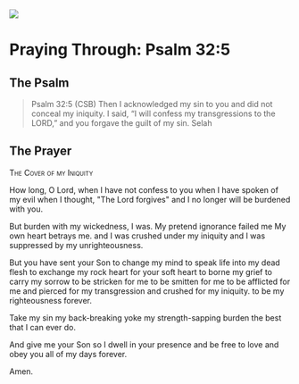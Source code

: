 <img class="intro-left" style="margin-top:10px" src="/images/art-paris-psalter.jpg">

# Praying Through: Psalm 32:5

<p style="clear:both;">

## The Psalm

>Psalm 32:5 (CSB)   Then I acknowledged my sin to you and did not conceal my iniquity. I said, “I will confess my transgressions to the LORD,” and you forgave the guilt of my sin. Selah

## The Prayer

<div style="font-variant: small-caps;">The Cover of my Iniquity</div>


How long, O Lord,
   when I have not confess to you
   when I have spoken of my evil
   when I thought, "The Lord forgives"
   and I no longer will be burdened with you.
 
But burden with my wickedness, I was.
   My pretend ignorance failed me
   My own heart betrays me.
   and I was crushed under my iniquity
   and I was suppressed by my unrighteousness.
 
But you have sent your Son
   to change my mind
   to speak life into my dead flesh
   to exchange my rock heart for your soft heart
   to borne my grief
   to carry my sorrow
   to be stricken for me
   to be smitten for me
   to be afflicted for me
   and pierced for my transgression
   and crushed for my iniquity.
   to be my righteousness forever.
 
Take my sin
   my back-breaking yoke
   my strength-sapping burden
   the best that I can ever do.
 
And give me your Son
   so I dwell in your presence
   and be free to love and obey you
   all of my days
   forever.
 
Amen.
